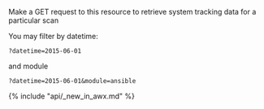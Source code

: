 Make a GET request to this resource to retrieve system tracking data for a particular scan

You may filter by datetime:

`?datetime=2015-06-01`

and module

`?datetime=2015-06-01&module=ansible`

{% include "api/_new_in_awx.md" %}